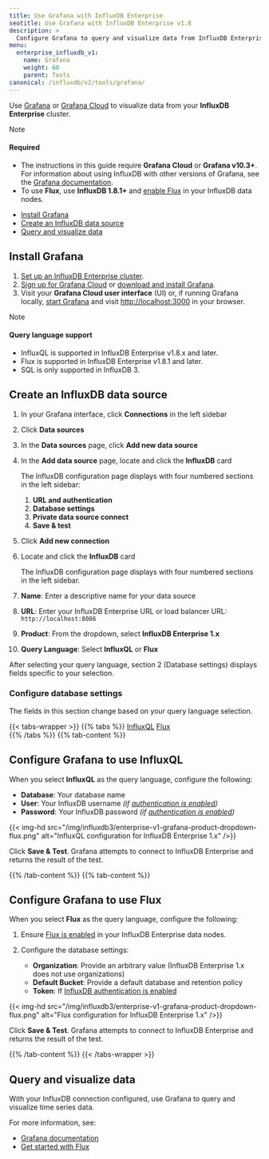 ```yaml
---
title: Use Grafana with InfluxDB Enterprise
seotitle: Use Grafana with InfluxDB Enterprise v1.8
description: >
  Configure Grafana to query and visualize data from InfluxDB Enterprise v1.8.
menu:
  enterprise_influxdb_v1:
    name: Grafana
    weight: 60
    parent: Tools
canonical: /influxdb/v2/tools/grafana/
---
```


Use [Grafana](https://grafana.com/) or [Grafana Cloud](https://grafana.com/products/cloud/)
to visualize data from your **InfluxDB Enterprise** cluster.

> [!Note]
> #### Required
> - The instructions in this guide require **Grafana Cloud** or **Grafana v10.3+**.
>   For information about using InfluxDB with other versions of Grafana,
>   see the [Grafana documentation](https://grafana.com/docs/grafana/latest/datasources/influxdb/).
> - To use **Flux**, use **InfluxDB 1.8.1+** and [enable Flux](/enterprise_influxdb/v1/flux/installation/)
>   in your InfluxDB data nodes.

- [Install Grafana](#install-grafana)
- [Create an InfluxDB data source](#create-an-influxdb-data-source)
- [Query and visualize data](#query-and-visualize-data)

## Install Grafana

1. [Set up an InfluxDB Enterprise cluster](/enterprise_influxdb/v1/introduction/installation/).
2. [Sign up for Grafana Cloud](https://grafana.com/products/cloud/) or
   [download and install Grafana](https://grafana.com/grafana/download).
3. Visit your **Grafana Cloud user interface** (UI) or, if running Grafana locally,
   [start Grafana](https://grafana.com/docs/grafana/latest/installation/) and visit
   <http://localhost:3000> in your browser.

> [!Note]
> #### Query language support
> - InfluxQL is supported in InfluxDB Enterprise v1.8.x and later.
> - Flux is supported in InfluxDB Enterprise v1.8.1 and later.
> - SQL is only supported in InfluxDB 3.

## Create an InfluxDB data source

1. In your Grafana interface, click **Connections** in the left sidebar
2. Click **Data sources**
3. In the **Data sources** page, click **Add new data source**
4. In the **Add data source** page, locate and click the **InfluxDB** card

   The InfluxDB configuration page displays with four numbered sections in the left sidebar:

   1. **URL and authentication**
   2. **Database settings**
   3. **Private data source connect**
   4. **Save & test**
5. Click **Add new connection**
6. Locate and click the **InfluxDB** card

   The InfluxDB configuration page displays with four numbered sections in the left sidebar.

7. **Name**: Enter a descriptive name for your data source
8. **URL**: Enter your InfluxDB Enterprise URL or load balancer URL: `http://localhost:8086`
9. **Product**: From the dropdown, select **InfluxDB Enterprise 1.x**
10. **Query Language**: Select **InfluxQL** or **Flux**

   After selecting your query language, section 2 (Database settings) displays fields specific to your selection.

### Configure database settings

The fields in this section change based on your query language selection.

{{< tabs-wrapper >}}
{{% tabs %}}
[InfluxQL](#)
[Flux](#)                 
{{% /tabs %}}
{{% tab-content %}}
<!--------------------------- BEGIN INFLUXQL CONTENT -------------------------->

## Configure Grafana to use InfluxQL

When you select **InfluxQL** as the query language, configure the following:

- **Database**: Your database name
- **User**: Your InfluxDB username _(if [authentication is enabled](/enterprise_influxdb/v1/administration/authentication_and_authorization/))_
- **Password**: Your InfluxDB password _(if [authentication is enabled](/enterprise_influxdb/v1/administration/authentication_and_authorization/))_

{{< img-hd src="/img/influxdb3/enterprise-v1-grafana-product-dropdown-flux.png" alt="InfluxQL configuration for InfluxDB Enterprise 1.x" />}}

Click **Save & Test**. Grafana attempts to connect to InfluxDB Enterprise and returns the result of the test.

<!---------------------------- END INFLUXQL CONTENT --------------------------->
{{% /tab-content %}}
{{% tab-content %}}
<!----------------------------- BEGIN FLUX CONTENT ---------------------------->

## Configure Grafana to use Flux

When you select **Flux** as the query language, configure the following:

1. Ensure [Flux is enabled](/enterprise_influxdb/v1/flux/installation/) in your InfluxDB Enterprise data nodes.

2. Configure the database settings:

   - **Organization**: Provide an arbitrary value (InfluxDB Enterprise 1.x does not use organizations)
   - **Default Bucket**: Provide a default database and retention policy 
   - **Token**: If [InfluxDB authentication is enabled](/enterprise_influxdb/v1/administration/authentication_and_authorization/)

{{< img-hd src="/img/influxdb3/enterprise-v1-grafana-product-dropdown-flux.png" alt="Flux configuration for InfluxDB Enterprise 1.x" />}}

Click **Save & Test**. Grafana attempts to connect to InfluxDB Enterprise and returns the result of the test.

<!------------------------------ END FLUX CONTENT ----------------------------->
{{% /tab-content %}}
{{< /tabs-wrapper >}}

## Query and visualize data

With your InfluxDB connection configured, use Grafana to query and visualize time series data.

For more information, see:
- [Grafana documentation](https://grafana.com/docs/grafana/latest/)
- [Get started with Flux](/flux/v0/get-started/)